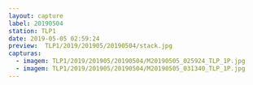 ```yaml
---
layout: capture
label: 20190504
station: TLP1
date: 2019-05-05 02:59:24
preview:  TLP1/2019/201905/20190504/stack.jpg
capturas:
  - imagem: TLP1/2019/201905/20190504/M20190505_025924_TLP_1P.jpg
  - imagem: TLP1/2019/201905/20190504/M20190505_031340_TLP_1P.jpg
---
```

